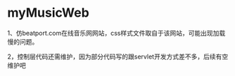 # myMusicWeb
1、仿beatport.com在线音乐网网站，css样式文件取自于该网站，可能出现加载慢的问题。

2，控制层代码还需维护，因为部分代码写的跟servlet开发方式差不多，后续有空维护吧
